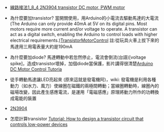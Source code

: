 * [線路接法1_8_4 2N3904 transistor DC motor, PWM motor](https://github.com/iirobotti/imatran-voima/wiki/1_8_4-2N3904-transistor-DC-motor,-PWM-motor)

* 為什麼要加transistor? 當開關使用，用Arduino的小電流去驅動馬達的大電流 (The Arduino can only provide 40mA at 5V on its digital pins. Most motors require more current and/or voltage to operate. A transistor can act as a digital switch, enabling the Arduino to control loads with higher electrical requirements.)[TransistorMotorControl](https://www.arduino.cc/en/Tutorial/TransistorMotorControl) 註:從玩具火車上拔下來的馬達用三用電表量大約是190mA

* 為什麼要加diode? 馬達轉動中若忽然停止，電流會倒流(台語)[voltage spike]，造成transistor壞掉，加個diode當保護，影片講得很清楚[Arduino DC Motor Control Tutoria](https://www.youtube.com/watch?v=sOz41WQF7wE)

* 徒手轉動馬達讓LED亮起來 (原來這就是發電機阿)，wiki: 發電機是利用各種動力（如水力、風力）使線圈在磁鐵的兩極間轉動；當線圈轉動時，線圈內的磁場改變，因此產生感應電流，是運用「電磁感應」原理將動力所作的功轉換成電能的裝置

* [2N3904](https://www.youtube.com/watch?v=KR5tdKQ7xHg&t=11s)

* 怎麼計算transistor [Tutorial: How to design a transistor circuit that controls low-power devices](https://www.youtube.com/watch?v=8DMZSxS-xVc)
